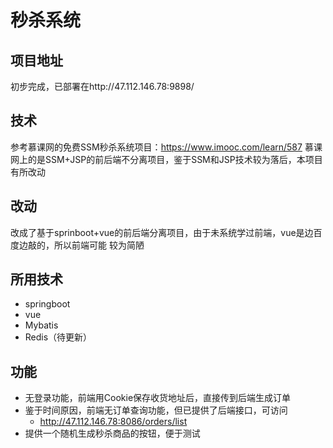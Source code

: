 # 秒杀系统

## 项目地址
初步完成，已部署在http://47.112.146.78:9898/

## 技术
参考慕课网的免费SSM秒杀系统项目：https://www.imooc.com/learn/587
慕课网上的是SSM+JSP的前后端不分离项目，鉴于SSM和JSP技术较为落后，本项目有所改动

## 改动
改成了基于sprinboot+vue的前后端分离项目，由于未系统学过前端，vue是边百度边敲的，所以前端可能
较为简陋

## 所用技术
- springboot
- vue
- Mybatis
- Redis（待更新）

## 功能
- 无登录功能，前端用Cookie保存收货地址后，直接传到后端生成订单
- 鉴于时间原因，前端无订单查询功能，但已提供了后端接口，可访问
  - http://47.112.146.78:8086/orders/list
- 提供一个随机生成秒杀商品的按钮，便于测试


